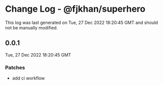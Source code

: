 # Change Log - @fjkhan/superhero

This log was last generated on Tue, 27 Dec 2022 18:20:45 GMT and should not be manually modified.

## 0.0.1
Tue, 27 Dec 2022 18:20:45 GMT

### Patches

- add ci workflow

